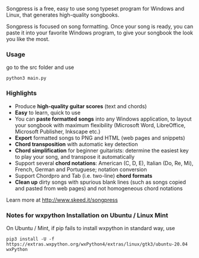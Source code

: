 Songpress is a free, easy to use song typeset program for Windows and Linux, that generates high-quality songbooks.

Songpress is focused on song formatting. Once your song is ready, you can paste it into your favorite Windows program, to give your songbook the look you like the most.


### Usage

go to the src folder and use

```python3 main.py```


### Highlights

- Produce **high-quality guitar scores** (text and chords)
- **Easy** to learn, quick to use
- You can **paste formatted songs** into any Windows application, to layout your songbook with maximum flexibility (Microsoft Word, LibreOffice, Microsoft Publisher, Inkscape etc.)
- **Export** formatted songs to PNG and HTML (web pages and snippets)
- **Chord transposition** with automatic key detection
- **Chord simplification** for beginner guitarists: determine the easiest key to play your song, and transpose it automatically
- Support several **chord notations**: American (C, D, E), Italian (Do, Re, Mi), French, German and Portuguese; notation conversion
- Support Chordpro and Tab (i.e. two-line) **chord formats**
- **Clean up** dirty songs with spurious blank lines (such as songs copied and pasted from web pages) and not homogeneous chord notations

Learn more at http://www.skeed.it/songpress


### Notes for wxpython Installation on Ubuntu / Linux Mint 

On Ubuntu / Mint, if pip fails to install wxpython in standard way, use

```pip3 install -U -f https://extras.wxpython.org/wxPython4/extras/linux/gtk3/ubuntu-20.04 wxPython```
